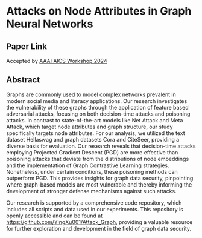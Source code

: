 # Attacks on Node Attributes in Graph Neural Networks

## Paper Link
Accepted by [AAAI AICS Workshop 2024](https://arxiv.org/abs/2402.12426)

## Abstract

Graphs are commonly used to model complex networks prevalent in modern social media and literacy applications. Our research investigates the vulnerability of these graphs through the application of feature based adversarial attacks, focusing on both decision-time attacks and poisoning attacks. In contrast to state-of-the-art models like Net Attack and Meta Attack, which target node attributes and graph structure, our study specifically targets node attributes. For our analysis, we utilized the text dataset Hellaswag and graph datasets Cora and CiteSeer, providing a diverse basis for evaluation. Our research reveals that decision-time attacks employing Projected Gradient Descent (PGD) are more effective than poisoning attacks that deviate from the distributions of node embeddings and the implementation of Graph Contrastive Learning strategies. Nonetheless, under certain conditions, these poisoning methods can outperform PGD. This provides insights for graph data security, pinpointing where graph-based models are most vulnerable and thereby informing the development of stronger defense mechanisms against such attacks.

Our research is supported by a comprehensive code repository, which includes all scripts and data used in our experiments. This repository is openly accessible and can be found at https://github.com/YingXu001/Attack_Graph, providing a valuable resource for further exploration and development in the field of graph data security.
